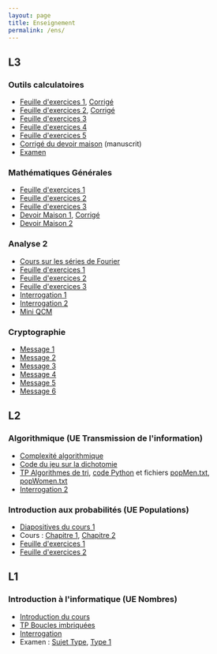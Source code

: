 ```yaml
---
layout: page
title: Enseignement
permalink: /ens/
---
```


## L3

### Outils calculatoires

* [Feuille d'exercices 1](../docs/L3/outils_calc/td1), [Corrigé](../docs/L3/outils_calc/td1_corrige.pdf)
* [Feuille d'exercices 2](../docs/L3/outils_calc/td2.pdf), [Corrigé](../docs/L3/outils_calc/td2_corrige.pdf)
* [Feuille d'exercices 3](../docs/L3/outils_calc/td3.pdf) 
* [Feuille d'exercices 4](../docs/L3/outils_calc/td4.pdf) 
* [Feuille d'exercices 5](../docs/L3/outils_calc/td5.pdf)
* [Corrigé du devoir maison](../docs/L3/outils_calc/dm1_corrige.pdf) (manuscrit)
* [Examen](../docs/L3/outils_calc/examen.pdf)

### Mathématiques Générales

* [Feuille d'exercices 1](../docs/L3/maths_G/td1.pdf)
* [Feuille d'exercices 2](../docs/L3/maths_G/td2.pdf)
* [Feuille d'exercices 3](../docs/L3/maths_G/td3.pdf)
* [Devoir Maison 1](../docs/L3/maths_G/dm1.pdf), [Corrigé](../docs/L3/maths_G/dm1_corrige.pdf)
* [Devoir Maison 2](../docs/L3/maths_G/dm2.pdf)

### Analyse 2

* [Cours sur les séries de Fourier](../docs/L3/analyse2/fourier.pdf)
* [Feuille d'exercices 1](../docs/L3/analyse2/td1.pdf)
* [Feuille d'exercices 2](../docs/L3/analyse2/td2.pdf)
* [Feuille d'exercices 3](../docs/L3/analyse2/td3.pdf)
* [Interrogation 1](../docs/L3/analyse2/interro1.pdf)
* [Interrogation 2](../docs/L3/analyse2/interro2.pdf)
* [Mini QCM](../docs/L3/analyse2/quiz.pdf)


### Cryptographie

* [Message 1](../docs/L3/crypto/message1.txt)
* [Message 2](../docs/L3/crypto/message2.txt)
* [Message 3](../docs/L3/crypto/message3.txt)
* [Message 4](../docs/L3/crypto/message4.txt)
* [Message 5](../docs/L3/crypto/message5.txt)
* [Message 6](../docs/L3/crypto/message6.txt)

## L2

### Algorithmique (UE Transmission de l'information)

* [Complexité algorithmique](../docs/L2/algo/complexite.pdf)
* [Code du jeu sur la dichotomie](../docs/L2/algo/guess.py)
* [TP Algorithmes de tri](../docs/L2/algo/seance3), [code Python](../docs/L2/algo/seance3_squelette.py) et fichiers [popMen.txt](../docs/L2/algo/popMen.txt), [popWomen.txt](../docs/L2/algo/popWomen.txt)
* [Interrogation 2](../docs/L2/algo/interro2.pdf)

### Introduction aux probabilités (UE Populations)

* [Diapositives du cours 1](../docs/L2/probas/slides/)
* Cours : [Chapitre 1](../docs/L2/probas/chap1), [Chapitre 2](../docs/L2/probas/chap2)
* [Feuille d'exercices 1](../docs/L2/probas/td1)
* [Feuille d'exercices 2](../docs/L2/probas/td2)

## L1


### Introduction à l'informatique (UE Nombres)

* [Introduction du cours](../docs/L1/info/intro.pdf)
* [TP Boucles imbriquées](../docs/L1/info/boucles2.pdf)
* [Interrogation](../docs/L1/info/eval1.pdf)
* Examen : [Sujet Type](../docs/L1/info/sujet_type.pdf), [Type 1](../docs/L1/info/type1.pdf)